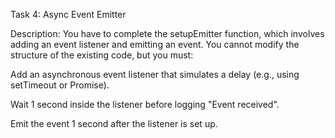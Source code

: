 Task 4: Async Event Emitter

Description:
You have to complete the setupEmitter function, which involves adding an event listener and emitting an event. You cannot modify the structure of the existing code, but you must:

Add an asynchronous event listener that simulates a delay (e.g., using setTimeout or Promise).

Wait 1 second inside the listener before logging "Event received".

Emit the event 1 second after the listener is set up.

